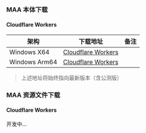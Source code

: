 ### MAA  本体下载

#### Cloudflare Workers
|架构|下载地址|备注|
|---|---|---|
|Windows X64|[Cloudflare Workers](https://maa.mmirror.top?arch=win-x64)| 
|Windows Arm64|[Cloudflare Workers](https://maa.mmirror.top?arch=win-arm64)|
>上述地址将始终指向最新版本（含公测版）

### MAA 资源文件下载
#### Cloudflare Workers
开发中...